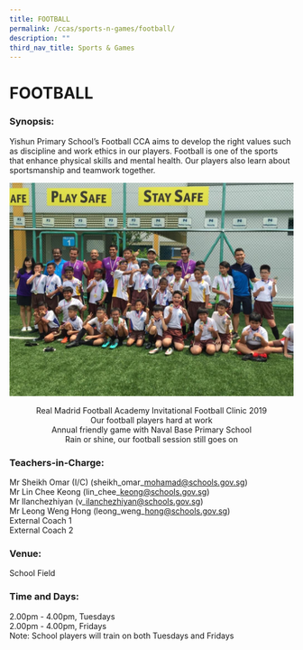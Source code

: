 ```yaml
---
title: FOOTBALL
permalink: /ccas/sports-n-games/football/
description: ""
third_nav_title: Sports & Games
---
```

# FOOTBALL

### Synopsis:  

Yishun Primary School’s Football CCA aims to develop the right values such as discipline and work ethics in our players. Football is one of the sports that enhance physical skills and mental health. Our players also learn about sportsmanship and teamwork together.

![](/images/CCAs/Football/CCA_Football_2020_1.jpg)

<center>Real Madrid Football Academy Invitational Football Clinic 2019</center>



<center>Our football players hard at work</center>



<center>Annual friendly game with Naval Base Primary School</center>



<center>Rain or shine, our football session still goes on</center>


### Teachers-in-Charge:

Mr Sheikh Omar (I/C) (sheikh\_omar\_mohamad@schools.gov.sg)   
Mr Lin Chee Keong (lin\_chee\_keong@schools.gov.sg)    
Mr Ilanchezhiyan (v\_ilanchezhiyan@schools.gov.sg)   
Mr Leong Weng Hong (leong\_weng\_hong@schools.gov.sg)   
External Coach 1   
External Coach 2

### **Venue:**

School Field

### **Time and Days:**

2.00pm - 4.00pm, Tuesdays  
2.00pm - 4.00pm, Fridays   
Note: School players will train on both Tuesdays and Fridays